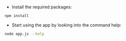 - Install the required packages:
```bash
npm install
```
- Start using the app by looking into the command help:
```bash
node app.js --help
```
